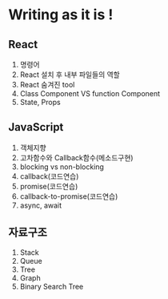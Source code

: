 # Writing as it is !

## React
1. 명령어
2. React 설치 후 내부 파일들의 역할
3. React 숨겨진 tool
4. Class Component VS function Component
5. State, Props

## JavaScript
1. 객체지향
2. 고차함수와 Callback함수(메소드구현)
3. blocking vs non-blocking
4. callback(코드연습)
5. promise(코드연습)
6. callback-to-promise(코드연습)
7. async, await

## 자료구조
1. Stack
2. Queue
3. Tree
4. Graph
5. Binary Search Tree
